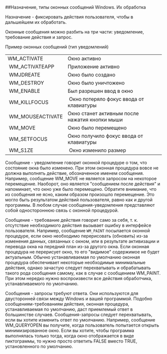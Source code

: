 ##Назначение, типы оконных сообщений Windows. Их обработка

Назначение - фиксировать действия пользователя, чтобы в дальшейшем их обработать.

Оконные сообщения можно разбить на три части: уведомление, требование действия и запрос.

Пример оконных сообщений (тип уведомлений)
<table>
	<tr>
		<td>WM_ACTIVATE </td>
		<td>Окно активно </td>
	</tr>
	<tr>
		<td>&nbsp;WM_ACTIVATEAPP </td>
		<td>Приложение активно&nbsp; </td>
	</tr>
	<tr>
		<td>&nbsp;WMJDREATE </td>
		<td>Окно было создано&nbsp; </td>
	</tr>
	<tr>
		<td>&nbsp;WM_DESTROY </td>
		<td>Окно было уничтожено&nbsp; </td>
	</tr>
		<td>&nbsp;WM_ENABLE </td>
		<td>Был разрешен ввод в окно </td>
	</tr>
	<tr>	
		<td>&nbsp;WM_KILLFOCUS </td>
		<td>&nbsp;Окно потеряло фокус ввода от клавиатуры&nbsp; </td>
	</tr>	
	<tr>
		<td>&nbsp;WM_MOUSEACTIVATE </td>
		<td>Окно станет активным после нажатия кнопки мыши&nbsp; </td>
	</tr>
	<tr>
		<td>&nbsp;WM_MOVE </td>
		<td>Окно было перемещено&nbsp; </td>
	</tr>
	<tr>	
		<td>&nbsp;WM_SETFOCUS </td>
		<td>Окно получило фокус ввода от клавиатуры </td>
	</tr>
	<tr>	
		<td>&nbsp;WM_S1ZE </td>		
		<td>&nbsp;Окно изменило размер </td>
	</tr>
</table>

Сообщение - уведомление говорит оконной процедуре о том, что состояние окна было изменено. При этом оконная процедура вовсе не должна выполнять действие, обозначенное именем сообщения. Например, сообщение WM_MOVE не является запросом на некоторое перемещение. Наоборот, оно является "сообщением после действия" и напоминает, что окно уже было перемещено. Обратите внимание, что из сообщения не ясно, каким образом произошло перемещение. Это могло быть результатом действий пользователя, равно как и другой программы. В любом случае сообщения-уведомления представляют собой одностороннюю связь с оконной процедурой.

Сообщение - требование действия говорит само за себя, т. к. отсутствие необходимого действия вызывает ошибку в интерфейсе пользователя. Например, сообщение `WM_PAINT` посылается оконной процедуре, если окно необходимо перерисовать (обновить) из-за изменения данных, связанных с окном, или в результате активизации и перевода окна на передний план из-за другого окна. Если оконная процедура не перерисует окно, то его "видимое" содержимое не будет актуальным. Обычно устанавливаемая по умолчанию оконная процедура обеспечивает некоторые необходимые минимальные действия, однако зачастую следует перехватывать и обрабатывать такого рода сообщения самому, как в случае с сообщением WM_PAINT. При этом нередко нужно воспроизвести все действия обработчика, устанавливаемого по умолчанию.

Сообщения - запросы требуют ответа. Они используются для двусторонней связи между Windows и вашей программой. Подобно сообщениям-требованиям действия, оконная процедура, устанавливаемая по умолчанию, даст приемлемый ответ в большинстве случаев. Сообщения-запросы следует перехватывать, если вы хотите изменить ответ по умолчанию. Например, сообщение WM_QUERYOPEN вы получите, когда пользователь попытается открыть минимизированное окно. Если вы хотите, чтобы программа выполнялась только тогда, когда окно отображается в виде пиктограммы, то нужно просто ответить FALSE вместо TRUE, установленного по умолчанию.